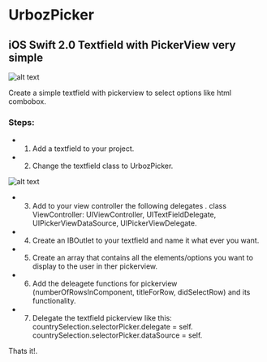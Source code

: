 UrbozPicker
====================

iOS Swift 2.0 Textfield with PickerView very simple
---------------------

![alt text](http://i.imgur.com/E0z4hcn.png "UrbozPicker Demo")

Create a simple textfield with pickerview to select options like html combobox.

### Steps:

* 1) Add a textfield to your project.
* 2) Change the textfield class to UrbozPicker.

![alt text](http://i.imgur.com/W2h3eJa.png "UrbozPicker Class")

* 3) Add to your view controller the following delegates .
  class ViewController: UIViewController, UITextFieldDelegate, UIPickerViewDataSource, UIPickerViewDelegate.

* 4) Create an IBOutlet to your textfield and name it what ever you want.
* 5) Create an array that contains all the elements/options you want to display to the user in ther pickerview.
* 6) Add the deleagete functions for pickerview (numberOfRowsInComponent, titleForRow, didSelectRow) and its functionality.
* 7) Delegate the textfield pickerview like this:
  countrySelection.selectorPicker.delegate = self.
	countrySelection.selectorPicker.dataSource = self.

Thats it!.
